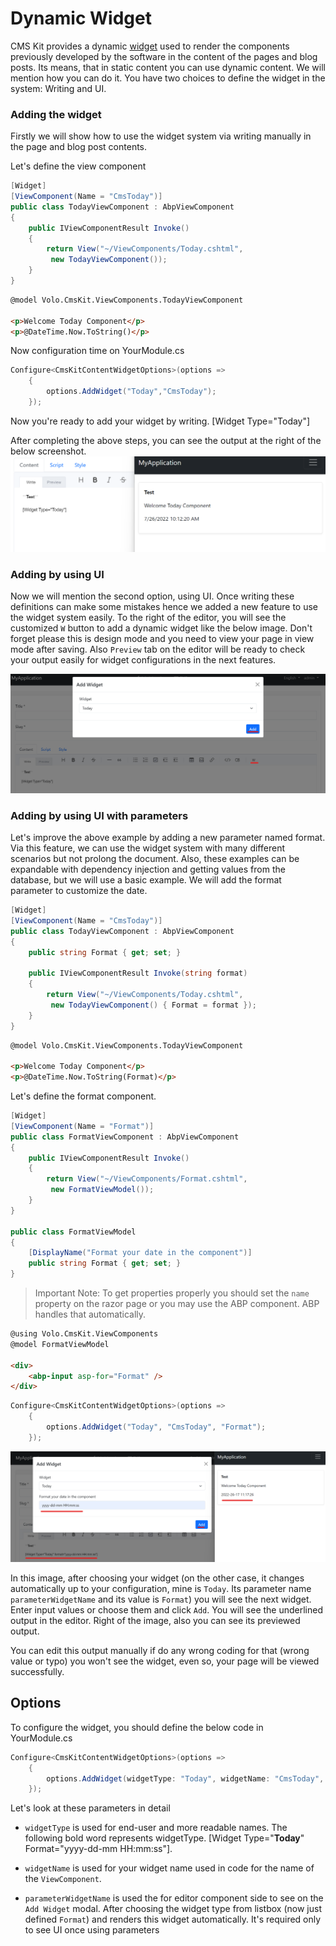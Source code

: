 # Dynamic Widget

CMS Kit provides a dynamic [widget](../../framework/ui/mvc-razor-pages/widgets.md) used to render the components previously developed by the software in the content of the pages and blog posts. Its means, that in static content you can use dynamic content. We will mention how you can do it. You have two choices to define the widget in the system: Writing and UI.

### Adding the widget
Firstly we will show how to use the widget system via writing manually in the page and blog post contents.

Let's define the view component

```csharp
[Widget]
[ViewComponent(Name = "CmsToday")]
public class TodayViewComponent : AbpViewComponent
{
    public IViewComponentResult Invoke()
    {
        return View("~/ViewComponents/Today.cshtml",
         new TodayViewComponent());
    }
} 
```

```html
@model Volo.CmsKit.ViewComponents.TodayViewComponent

<p>Welcome Today Component</p>
<p>@DateTime.Now.ToString()</p>

```

Now configuration time on YourModule.cs
```csharp
Configure<CmsKitContentWidgetOptions>(options =>
    {
        options.AddWidget("Today","CmsToday");
    }); 
```

Now you're ready to add your widget by writing.
[Widget Type="Today"]

After completing the above steps, you can see the output at the right of the below screenshot.
![cmskit-without-parameter.png](../../images/cmskit-without-parameter.png)

### Adding by using UI 
Now we will mention the second option, using UI.
Once writing these definitions can make some mistakes hence we added a new feature to use the widget system easily. To the right of the editor, you will see the customized `W` button to add a dynamic widget like the below image. Don't forget please this is design mode and you need to view your page in view mode after saving. Also `Preview` tab on the editor will be ready to check your output easily for widget configurations in the next features.

![cms-kit-page-editor](../../images/cms-kit-page-editor.png)

### Adding by using UI with parameters
Let's improve the above example by adding a new parameter named format. Via this feature, we can use the widget system with many different scenarios but not prolong the document. Also, these examples can be expandable with dependency injection and getting values from the database, but we will use a basic example. We will add the format parameter to customize the date.

```csharp
[Widget]
[ViewComponent(Name = "CmsToday")]
public class TodayViewComponent : AbpViewComponent
{
    public string Format { get; set; }

    public IViewComponentResult Invoke(string format)
    {
        return View("~/ViewComponents/Today.cshtml",
         new TodayViewComponent() { Format = format });
    }
} 
```

```html
@model Volo.CmsKit.ViewComponents.TodayViewComponent

<p>Welcome Today Component</p>
<p>@DateTime.Now.ToString(Format)</p>

```

Let's define the format component.
```csharp
[Widget]
[ViewComponent(Name = "Format")]
public class FormatViewComponent : AbpViewComponent
{
    public IViewComponentResult Invoke()
    {
        return View("~/ViewComponents/Format.cshtml",
         new FormatViewModel());
    }  
}

public class FormatViewModel
{
    [DisplayName("Format your date in the component")]
    public string Format { get; set; }
}
```
> Important Note: To get properties properly you should set the `name` property on the razor page or you may use the ABP component. ABP handles that automatically.

```html
@using Volo.CmsKit.ViewComponents
@model FormatViewModel

<div>
    <abp-input asp-for="Format" />
</div>
```

```csharp
Configure<CmsKitContentWidgetOptions>(options =>
    {
        options.AddWidget("Today", "CmsToday", "Format");
    }); 
```

![cmskit-module-editor-parameter](../../images/cmskit-module-editor-parameter.png)

In this image, after choosing your widget (on the other case, it changes automatically up to your configuration, mine is `Today`. Its parameter name `parameterWidgetName` and its value is `Format`) you will see the next widget. Enter input values or choose them and click `Add`. You will see the underlined output in the editor. Right of the image, also you can see its previewed output.

You can edit this output manually if do any wrong coding for that (wrong value or typo) you won't see the widget, even so, your page will be viewed successfully. 

## Options 
To configure the widget, you should define the below code in YourModule.cs 

```csharp
Configure<CmsKitContentWidgetOptions>(options =>
    {
        options.AddWidget(widgetType: "Today", widgetName: "CmsToday", parameterWidgetName: "Format");
    }); 
```

Let's look at these parameters in detail
* `widgetType` is used for end-user and more readable names. The following bold word represents widgetType.
[Widget Type="**Today**" Format="yyyy-dd-mm HH:mm:ss"].

* `widgetName` is used for your widget name used in code for the name of the `ViewComponent`.

* `parameterWidgetName` is used the for editor component side to see on the `Add Widget` modal.
After choosing the widget type from listbox (now just defined `Format`) and renders this widget automatically. It's required only to see UI once using parameters